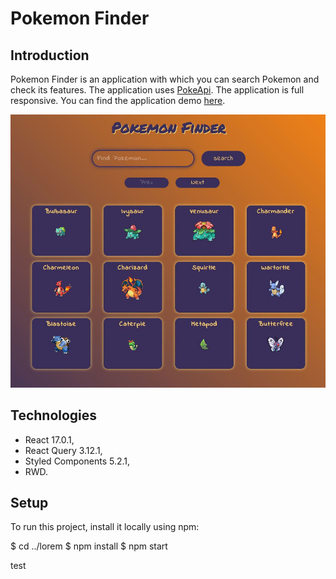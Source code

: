 # Pokemon Finder

## Introduction

Pokemon Finder is an application with which you can search Pokemon and check its features. The application uses [PokeApi](https://pokeapi.co/).
The application is full responsive. You can find the application demo [here](https://mtkuchta.github.io/pokemon-finder/).

![Pokemon Finder view](./src/assets/img/pokemon-finder-view.JPG)

## Technologies

- React 17.0.1,
- React Query 3.12.1,
- Styled Components 5.2.1,
- RWD.

## Setup

To run this project, install it locally using npm:

$ cd ../lorem
$ npm install
$ npm start

test
